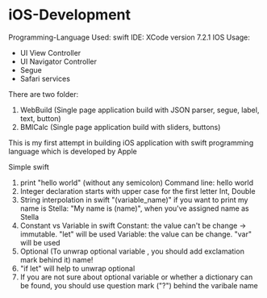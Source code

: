 # iOS-Development
Programming-Language Used: swift
IDE: XCode version 7.2.1
IOS Usage:
- UI View Controller
- UI Navigator Controller
- Segue
- Safari services

There are two folder:
1. WebBuild (Single page application build with JSON parser, segue, label, text, button)
2. BMICalc  (Single page application build with sliders, buttons)

This is my first attempt in building iOS application with swift programming language which is developed by Apple

Simple swift 

1. print "hello world"  (without any semicolon)
  Command line: hello world 
2. Integer declaration starts with upper case for the first letter
  Int, Double
3. String interpolation in swift
  "\(variable_name)"
  if you want to print my name is Stella: "My name is \(name)", when you've assigned name as Stella
4. Constant vs Variable in swift
  Constant: the value can't be change -> immutable. "let" will be used
  Variable: the value can be change. "var" will be used 
5. Optional (To unwrap optional variable , you should add exclamation mark behind it)
  name!
6. "if let" will help to unwrap optional
7. If you are not sure about optional variable or whether a dictionary can be found, you should use question mark ("?") behind the varibale name
  
  
  
